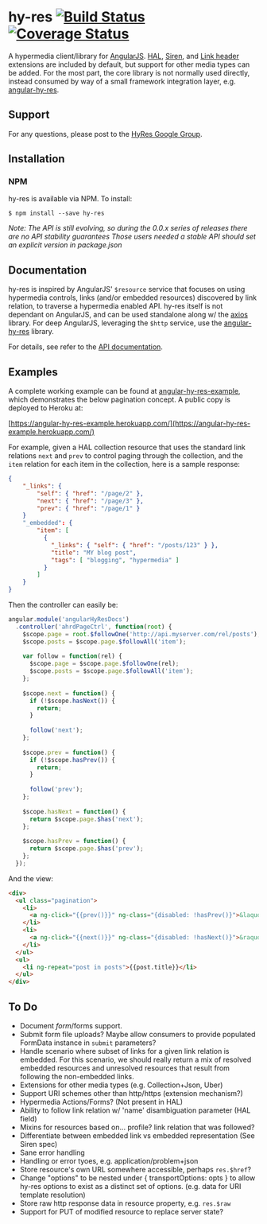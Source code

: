 # hy-res [![Build Status](https://travis-ci.org/petejohanson/hy-res.svg?branch=master)](https://travis-ci.org/petejohanson/hy-res) [![Coverage Status](https://coveralls.io/repos/petejohanson/hy-res/badge.svg)](https://coveralls.io/r/petejohanson/hy-res)

A hypermedia client/library for [AngularJS](http://angularjs.org/). [HAL](http://tools.ietf.org/html/draft-kelly-json-hal-06), [Siren](https://github.com/kevinswiber/siren), and [Link header](https://tools.ietf.org/html/rfc5988) extensions are included by default, but support for other media types can be added. For the most part, the core library is not normally used directly, instead consumed by way of a small framework integration layer, e.g. [angular-hy-res](http://github.com/petejohanson/angular-hy-res).

## Support

For any questions, please post to the [HyRes Google Group](https://groups.google.com/forum/#!forum/hy-res).

## Installation

### NPM

hy-res is available via NPM. To install:

    $ npm install --save hy-res

_Note: The API is still evolving, so during the 0.0.x series of releases there are no API stability guarantees Those users needed a stable API should set an explicit version in package.json_

## Documentation

hy-res is inspired by AngularJS' `$resource` service that focuses on using hypermedia
controls, links (and/or embedded resources) discovered by link relation, to traverse a hypermedia enabled API.
hy-res itself is not dependant on AngularJS, and can be used standalone along w/ the [axios](https://www.npmjs.com/package/axios)
library. For deep AngularJS, leveraging the `$http` service, use the [angular-hy-res](https://github.com/petejohanson/angular-hy-res)
library.

For details, see refer to the [API documentation](http://petejohanson.github.io/hy-res/).

## Examples

A complete working example can be found at [angular-hy-res-example](https://github.com/petejohanson/angular-hy-res-example),
which demonstrates the below pagination concept. A public copy is deployed to Heroku at:

[https://angular-hy-res-example.herokuapp.com/](https://angular-hy-res-example.herokuapp.com/)

For example, given a HAL collection resource that uses the standard link relations `next` and `prev` to control
paging through the collection, and the `item` relation for each item in the collection, here is a sample response:

```json
{
    "_links": {
        "self": { "href": "/page/2" },
        "next": { "href": "/page/3" },
        "prev": { "href": "/page/1" }
    }
    "_embedded": {
        "item": [
          {
            "_links": { "self": { "href": "/posts/123" } },
            "title": "MY blog post",
            "tags": [ "blogging", "hypermedia" ]
          }
        ]
    }
}
```

Then the controller can easily be:

```javascript
angular.module('angularHyResDocs')
  .controller('ahrdPageCtrl', function(root) {
    $scope.page = root.$followOne('http://api.myserver.com/rel/posts');
    $scope.posts = $scope.page.$followAll('item');
    
    var follow = function(rel) {
      $scope.page = $scope.page.$followOne(rel);
      $scope.posts = $scope.page.$followAll('item');
    };
    
    $scope.next = function() {
      if (!$scope.hasNext()) {
        return;
      }
      
      follow('next');
    };
    
    $scope.prev = function() {
      if (!$scope.hasPrev()) {
        return;
      }
      
      follow('prev');
    };
    
    $scope.hasNext = function() {
      return $scope.page.$has('next');
    };
    
    $scope.hasPrev = function() {
      return $scope.page.$has('prev');
    };
  });
```

And the view:

```html
<div>
  <ul class="pagination">
    <li>
      <a ng-click="{{prev()}}" ng-class="{disabled: !hasPrev()}">&laquo;</a>
    </li>
    <li>
      <a ng-click="{{next()}}" ng-class="{disabled: !hasNext()}">&raquo;</a>
    </li>
  </ul>
  <ul>
    <li ng-repeat="post in posts">{{post.title}}</li>
  </ul>
</div>
```

## To Do

* Document $form/$forms support.
* Submit form file uploads? Maybe allow consumers to provide populated FormData
  instance in `submit` parameters?
* Handle scenario where subset of links for a given link relation is embedded.
  For this scenario, we should really return a mix of resolved embedded
  resources and unresolved resources that result from following the non-embedded
  links.
* Extensions for other media types (e.g. Collection+Json, Uber)
* Support URI schemes other than http/https (extension mechanism?)
* Hypermedia Actions/Forms? (Not present in HAL)
* Ability to follow link relation w/ 'name' disambiguation parameter (HAL field)
* Mixins for resources based on... profile? link relation that was followed?
* Differentiate between embedded link vs embedded representation (See Siren spec)
* Sane error handling
* Handling or error tyoes, e.g. application/problem+json
* Store resource's own URL somewhere accessible, perhaps `res.$href`?
* Change "options" to be nested under { transportOptions: opts } to allow
  hy-res options to exist as a distinct set of options. (e.g. data for URI
  template resolution)
* Store raw http response data in resource property, e.g. `res.$raw`
* Support for PUT of modified resource to replace server state?
